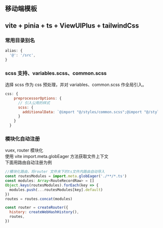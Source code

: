 ## 移动端模板

## vite + pinia  + ts + ViewUIPlus + tailwindCss 

### 常用目录别名

```js
alias: {
  '@': '/src',
}
```

### scss 支持、variables.scss、common.scss

选择 scss 作为 css 预处理，并对 variables、common.scss 作全局引入。
```js
css: {
    preprocessorOptions: {
      // 引入公用的样式
      scss: {
        additionalData: `@import "@/styles/common.scss";@import "@/styles/variable.scss";`,
      }
    }
  }
```
### 模块化自动注册
vuex, router 模块化<br>
使用 vite import.meta.globEager 方法获取文件上下文<br>
下面用路由自动注册为例

```js
//模块化路由，将router 文件夹下的ts文件内路由自动导入
const routesModules = import.meta.globEager('./**/*.ts')
const modules: Array<RouteRecordRaw> = []
Object.keys(routesModules).forEach(key => {
  modules.push(...routesModules[key].default)
})
routes = routes.concat(modules)

const router = createRouter({
  history: createWebHashHistory(),
  routes,
})
```
